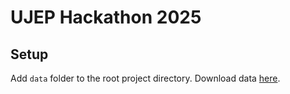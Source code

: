 # UJEP Hackathon 2025

## Setup
Add `data` folder to the root project directory. Download data [here](http://data.ki.ujep.cz/files/Generov%C3%A1n%C3%AD%20syntetick%C3%BDch%20sign%C3%A1l%C5%AF%20s%20anom%C3%A1liemi/).

